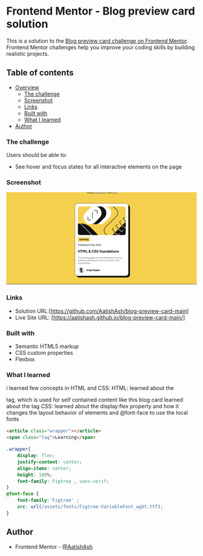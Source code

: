 # Frontend Mentor - Blog preview card solution

This is a solution to the [Blog preview card challenge on Frontend Mentor](https://www.frontendmentor.io/challenges/blog-preview-card-ckPaj01IcS). Frontend Mentor challenges help you improve your coding skills by building realistic projects. 

## Table of contents

- [Overview](#overview)
  - [The challenge](#the-challenge)
  - [Screenshot](#screenshot)
  - [Links](#links)
  - [Built with](#built-with)
  - [What I learned](#what-i-learned)
- [Author](#author)

### The challenge

Users should be able to:

- See hover and focus states for all interactive elements on the page

### Screenshot

![](./Screenshot1.png)

### Links

- Solution URL:[https://github.com/AatishAsh/blog-preview-card-main]
- Live Site URL: [https://aatishash.github.io/blog-preview-card-main/]

### Built with

- Semantic HTML5 markup
- CSS custom properties
- Flexbox


### What I learned

i learned few concepts in HTML and CSS:
HTML:
learned about the <article> tag, which is used for self contained content like this blog card
learned about the <span>tag
CSS:
learned about the display:flex property and how it changes the layout behavior of elements
and @font-face to use the local fonts
```html
<article class="wrapper"></article>
<span class="tag">Learning</span>
```
```css
.wrapper{
    display: flex;
    justify-content: center;
    align-items: center;
    height: 100%;
    font-family: Figtree , sans-serif;
}
@font-face {
    font-family:'Figtree' ;
    src: url(/assets/fonts/Figtree-VariableFont_wght.ttf);
}

```

## Author

- Frontend Mentor - [@AatishAsh](https://www.frontendmentor.io/profile/AatishAsh)



